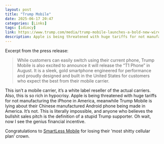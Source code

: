 ```yaml
---
layout: post
title: "Trump Mobile"
date: 2025-06-17 20:47
categories: [Links]
tags: [idiocy]
link: https://www.trump.com/media/trump-mobile-launches-a-bold-new-wireless-service
description: Apple is being threatened with huge tariffs for not manufacturing the iPhone in America, meanwhile Trump Mobile is lying about their Chinese manufactured Android phone being made in America.
---
```


Excerpt from the press release:

>While customers can easily switch using their current phone, Trump Mobile is also excited to announce it will release the “T1 Phone” in August. It is a sleek, gold smartphone engineered for performance and proudly designed and built in the United States for customers who expect the best from their mobile carrier.

This isn’t a mobile carrier, it’s a white label reseller of the actual carriers. Also, this is so rich in hypocrisy. Apple is being threatened with huge tariffs for not manufacturing the iPhone in America, meanwhile Trump Mobile is lying about their Chinese manufactured Android phone being made in America. It’s not. This is literally impossible, and anyone who believes the bullshit sales pitch is the definition of a stupid Trump supporter. Oh wait, now I see the genius financial incentive.

Congratulations to [SmartLess Mobile](https://www.smartlessmobile.com) for losing their ’most shitty cellular plan’ crown.
